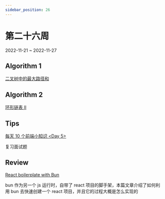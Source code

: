 ```yaml
---
sidebar_position: 26
---
```


# 第二十六周

2022-11-21 ~ 2022-11-27

## Algorithm 1

[二叉树中的最大路径和](/leetcode/binary-tree-maximum-path-sum/)

## Algorithm 2

[环形链表 II](/leetcode/linked-list-cycle-ii/)

## Tips

[每天 10 个前端小知识 <Day 5\>](https://juejin.cn/post/7129420025814843406)

复习面试题

## Review

[React boilerplate with Bun](https://medium.com/deno-the-complete-reference/react-boilerplate-with-bun-36808ee0bfaf)

bun 作为另一个 js 运行时，自带了 react 项目的脚手架，本篇文章介绍了如何利用 bun 去快速创建一个 react 项目，并且它的过程大概是怎么实现的
